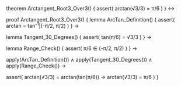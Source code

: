 theorem Arctangent_Root3_Over3() {
  assert(
    arctan(√3/3) = π/6
  )
} ↔

proof Arctangent_Root3_Over3() {
  lemma ArcTan_Definition() {
    assert(
      arctan = tan⁻¹|(-π/2, π/2)
    )
  } →
  
  lemma Tangent_30_Degrees() {
    assert(
      tan(π/6) = √3/3
    )
  } →
  
  lemma Range_Check() {
    assert(
      π/6 ∈ (-π/2, π/2)
    )
  } →
  
  apply(ArcTan_Definition()) ∧
  apply(Tangent_30_Degrees()) ∧
  apply(Range_Check()) →
  
  assert(
    arctan(√3/3) = arctan(tan(π/6)) →
    arctan(√3/3) = π/6
  )
}